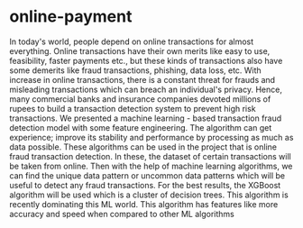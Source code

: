 # online-payment
In today's world, people depend on online transactions for almost everything. Online transactions have their own merits like easy to use, feasibility, faster payments etc., but these kinds of transactions also have some demerits like fraud transactions, phishing, data loss, etc. With increase in online transactions, there is a constant threat for frauds and misleading transactions which can breach an individual's privacy. Hence, many commercial banks and insurance companies devoted millions of rupees to build a transaction detection system to prevent high risk transactions. We presented a machine learning - based transaction fraud detection model with some feature engineering. The algorithm can get experience; improve its stability and performance by processing as much as data possible. These algorithms can be used in the project that is online fraud transaction detection. In these, the dataset of certain transactions will be taken from online. Then with the help of machine learning algorithms, we can find the unique data pattern or uncommon data patterns which will be useful to detect any fraud transactions. For the best results, the XGBoost algorithm will be used which is a cluster of decision trees. This algorithm is recently dominating this ML world. This algorithm has features like more accuracy and speed when compared to other ML algorithms
